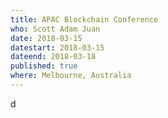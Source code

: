 ```yaml
---
title: APAC Blockchain Conference
who: Scott Adam Juan
date: 2018-03-15 
datestart: 2018-03-15 
dateend: 2018-03-18
published: true
where: Melbourne, Australia
---
```


d